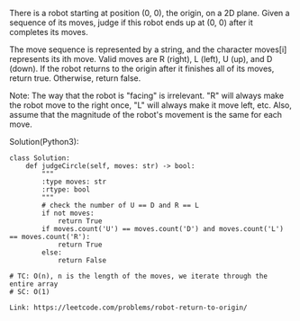 There is a robot starting at position (0, 0), the origin, on a 2D plane. Given a sequence of its moves, judge if this robot ends up at (0, 0) after it completes its moves.

The move sequence is represented by a string, and the character moves[i] represents its ith move. Valid moves are R (right), L (left), U (up), and D (down). If the robot returns to the origin after it finishes all of its moves, return true. Otherwise, return false.

Note: The way that the robot is "facing" is irrelevant. "R" will always make the robot move to the right once, "L" will always make it move left, etc. Also, assume that the magnitude of the robot's movement is the same for each move.

Solution(Python3):
```
class Solution:
    def judgeCircle(self, moves: str) -> bool:
        """
        :type moves: str
        :rtype: bool
        """
        # check the number of U == D and R == L
        if not moves:
            return True
        if moves.count('U') == moves.count('D') and moves.count('L') == moves.count('R'):
            return True
        else:
            return False

# TC: O(n), n is the length of the moves, we iterate through the entire array
# SC: O(1)

```
```
Link: https://leetcode.com/problems/robot-return-to-origin/
```

